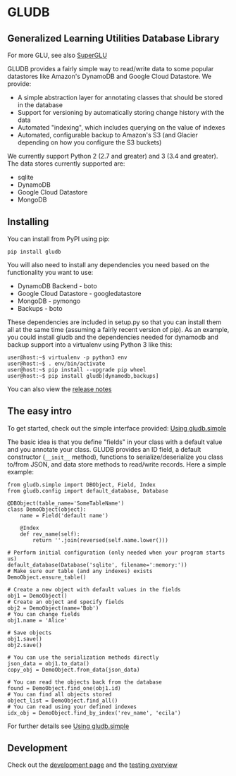 # GLUDB

## Generalized Learning Utilities Database Library

For more GLU, see also
[SuperGLU](https://github.com/GeneralizedLearningUtilities/SuperGLU)

GLUDB provides a fairly simple way to read/write data to some popular datastores
like Amazon's DynamoDB and Google Cloud Datastore. We provide:

* A simple abstraction layer for annotating classes that should be stored in
  the database
* Support for versioning by automatically storing change history with the data
* Automated "indexing", which includes querying on the value of indexes
* Automated, configurable backup to Amazon's S3 (and Glacier depending on how
  you configure the S3 buckets)

We currently support Python 2 (2.7 and greater) and 3 (3.4 and greater). The
data stores currently supported are:

* sqlite
* DynamoDB
* Google Cloud Datastore
* MongoDB

## Installing

You can install from PyPI using pip:

    pip install gludb

You will also need to install any dependencies you need based on the
functionality you want to use:

* DynamoDB Backend - boto
* Google Cloud Datastore - googledatastore
* MongoDB - pymongo
* Backups - boto

These dependencies are included in setup.py so that you can install them all
at the same time (assuming a fairly recent version of pip). As an example,
you could install gludb and the dependencies needed for dynamodb and backup
support into a virtualenv using Python 3 like this:

    user@host:~$ virtualenv -p python3 env
    user@host:~$ . env/bin/activate
    user@host:~$ pip install --upgrade pip wheel
    user@host:~$ pip install gludb[dynamodb,backups]

You can also view the [release notes](relnotes.md)

## The easy intro

To get started, check out the simple interface provided:
[Using gludb.simple](simple.md)

The basic idea is that you define "fields" in your class with a default value
and you annotate your class. GLUDB provides an ID field, a default constructor
(`__init__` method), functions to serialize/deserialize you class to/from JSON,
and data store methods to read/write records. Here a simple example:

    from gludb.simple import DBObject, Field, Index
    from gludb.config import default_database, Database

    @DBObject(table_name='SomeTableName')
    class DemoObject(object):
        name = Field('default name')

        @Index
        def rev_name(self):
            return ''.join(reversed(self.name.lower()))

    # Perform initial configuration (only needed when your program starts us)
    default_database(Database('sqlite', filename=':memory:'))
    # Make sure our table (and any indexes) exists
    DemoObject.ensure_table()

    # Create a new object with default values in the fields
    obj1 = DemoObject()
    # Create an object and specify fields
    obj2 = DemoObject(name='Bob')
    # You can change fields
    obj1.name = 'Alice'

    # Save objects
    obj1.save()
    obj2.save()

    # You can use the serialization methods directly
    json_data = obj1.to_data()
    copy_obj = DemoObject.from_data(json_data)

    # You can read the objects back from the database
    found = DemoObject.find_one(obj1.id)
    # You can find all objects stored
    object_list = DemoObject.find_all()
    # You can read using your defined indexes
    idx_obj = DemoObject.find_by_index('rev_name', 'ecila')

For further details see [Using gludb.simple](simple.md)

## Development

Check out the [development page](development.md) and the
[testing overview](testing.md)
